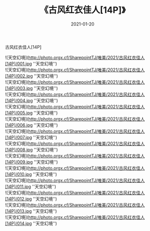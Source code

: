 ﻿---
layout: post
title:  《古风红衣佳人[14P]》
date:   2021-01-20
img: http://photo.orgx.cf/SharepointTJ/唯美/2021/古风红衣佳人[14P]/000.jpg
categories: [美女, 清纯, 唯美]
---

古风红衣佳人[14P]



![天空幻境](http://photo.orgx.cf/SharepointTJ/唯美/2021/古风红衣佳人[14P]/001.jpg ''天空幻境'') <br>
![天空幻境](http://photo.orgx.cf/SharepointTJ/唯美/2021/古风红衣佳人[14P]/002.jpg ''天空幻境'') <br>
![天空幻境](http://photo.orgx.cf/SharepointTJ/唯美/2021/古风红衣佳人[14P]/003.jpg ''天空幻境'') <br>
![天空幻境](http://photo.orgx.cf/SharepointTJ/唯美/2021/古风红衣佳人[14P]/004.jpg ''天空幻境'') <br>
![天空幻境](http://photo.orgx.cf/SharepointTJ/唯美/2021/古风红衣佳人[14P]/005.jpg ''天空幻境'') <br>
![天空幻境](http://photo.orgx.cf/SharepointTJ/唯美/2021/古风红衣佳人[14P]/006.jpg ''天空幻境'') <br>
![天空幻境](http://photo.orgx.cf/SharepointTJ/唯美/2021/古风红衣佳人[14P]/007.jpg ''天空幻境'') <br>
![天空幻境](http://photo.orgx.cf/SharepointTJ/唯美/2021/古风红衣佳人[14P]/008.jpg ''天空幻境'') <br>
![天空幻境](http://photo.orgx.cf/SharepointTJ/唯美/2021/古风红衣佳人[14P]/009.jpg ''天空幻境'') <br>
![天空幻境](http://photo.orgx.cf/SharepointTJ/唯美/2021/古风红衣佳人[14P]/010.jpg ''天空幻境'') <br>
![天空幻境](http://photo.orgx.cf/SharepointTJ/唯美/2021/古风红衣佳人[14P]/011.jpg ''天空幻境'') <br>
![天空幻境](http://photo.orgx.cf/SharepointTJ/唯美/2021/古风红衣佳人[14P]/012.jpg ''天空幻境'') <br>
![天空幻境](http://photo.orgx.cf/SharepointTJ/唯美/2021/古风红衣佳人[14P]/013.jpg ''天空幻境'') <br>
![天空幻境](http://photo.orgx.cf/SharepointTJ/唯美/2021/古风红衣佳人[14P]/014.jpg ''天空幻境'') <br>
